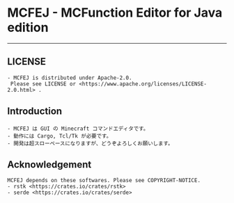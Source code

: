 # MCFEJ - MCFunction Editor for Java edition
---
## LICENSE
    - MCFEJ is distributed under Apache-2.0.
     Please see LICENSE or <https://www.apache.org/licenses/LICENSE-2.0.html> .
    
## Introduction
    - MCFEJ は GUI の Minecraft コマンドエディタです。
    - 動作には Cargo, Tcl/Tk が必要です。
    - 開発は超スローペースになりますが、どうぞよろしくお願いします。
## Acknowledgement
    MCFEJ depends on these softwares. Please see COPYRIGHT-NOTICE.
    - rstk <https://crates.io/crates/rstk>
    - serde <https://crates.io/crates/serde>
